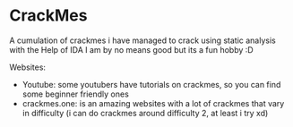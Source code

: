 # CrackMes
A cumulation of crackmes i have managed to crack using static analysis with the Help of IDA
I am by no means good but its a fun hobby :D

Websites:
  - Youtube: some youtubers have tutorials on crackmes, so you can find some beginner friendly ones
  - crackmes.one: is an amazing websites with a lot of crackmes that vary in difficulty (i can do crackmes around difficulty 2, at least i try xd)
